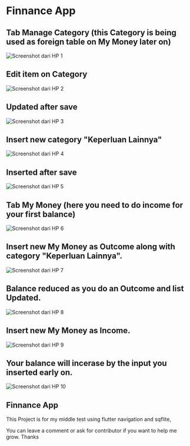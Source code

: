# Finnance App

## Tab Manage Category (this Category is being used as foreign table on My Money later on)
<img src="/images/1.jpeg" title="Screenshot dari HP 1"/>

## Edit item on Category
<img src="/images/2.jpeg" title="Screenshot dari HP 2"/>

## Updated after save
<img src="/images/3.jpeg" title="Screenshot dari HP 3"/>

## Insert new category "Keperluan Lainnya"
<img src="/images/4.jpeg" title="Screenshot dari HP 4"/>

## Inserted after save
<img src="/images/5.jpeg" title="Screenshot dari HP 5"/>

## Tab My Money (here you need to do income for your first balance)
<img src="/images/6.jpeg" title="Screenshot dari HP 6"/>

## Insert new My Money as Outcome along with category "Keperluan Lainnya".
<img src="/images/7.jpeg" title="Screenshot dari HP 7"/>

## Balance reduced as you do an Outcome and list Updated.
<img src="/images/8.jpeg" title="Screenshot dari HP 8"/>

## Insert new My Money as Income.
<img src="/images/9.jpeg" title="Screenshot dari HP 9"/>

## Your balance will incerase by the input you inserted early on.
<img src="/images/10.jpeg" title="Screenshot dari HP 10"/>

## Finnance App

This Project is for my middle test using flutter navigation and sqflite,

You can leave a comment or ask for contributor if you want to help me grow. Thanks 
